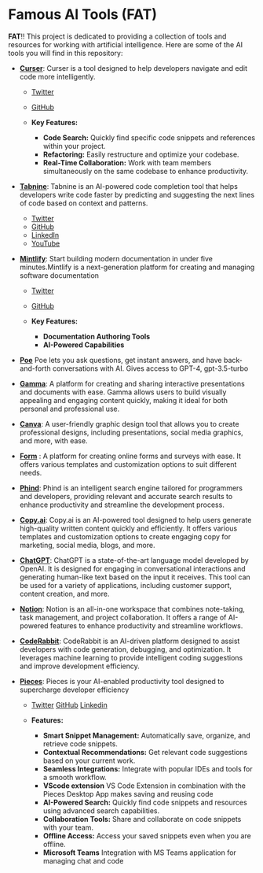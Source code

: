 
# Famous AI Tools (FAT)

**FAT**!! This project is dedicated to providing a collection of tools and resources for working with artificial intelligence. Here are some of the AI tools you will find in this repository:
- **[Curser](https://www.cursor.com/)**: Curser is a tool designed to help developers navigate and edit code more intelligently.
  - [Twitter](https://twitter.com/cursor_ai)
  - [GitHub](https://github.com/getcursor/cursor)

  - **Key Features:**
    - **Code Search:** Quickly find specific code snippets and references within your project.
    - **Refactoring:** Easily restructure and optimize your codebase.
    - **Real-Time Collaboration:** Work with team members simultaneously on the same codebase to enhance productivity.

- **[Tabnine](https://www.tabnine.com/)**: Tabnine is an AI-powered code completion tool that helps developers write code faster by predicting and suggesting the next lines of code based on context and patterns.
  - [Twitter](https://twitter.com/tabnine)
  - [GitHub](https://github.com/codota/TabNine)
  - [LinkedIn](https://www.linkedin.com/company/tabnine/)
  - [YouTube](https://www.youtube.com/channel/UC3ZLFXRRmK3XbT5Oq0qPLqA)


- **[Mintlify](https://mintlify.com)**: Start building modern documentation in under five minutes.Mintlify is a next-generation platform for creating and managing software documentation

  - [Twitter](https://x.com/mintlify)
  - [GitHub](https://github.com/mintlify)

   - **Key Features:**
     - **Documentation Authoring Tools**
     - **AI-Powered Capabilities**

- **[Poe](https://poe.com/)** Poe lets you ask questions, get instant answers, and have back-and-forth conversations with AI. Gives access to GPT-4, gpt-3.5-turbo


- **[Gamma](https://gamma.app/)**: A platform for creating and sharing interactive presentations and documents with ease. Gamma allows users to build visually appealing and engaging content quickly, making it ideal for both personal and professional use.

- **[Canva](https://www.canva.com/)**: A user-friendly graphic design tool that allows you to create professional designs, including presentations, social media graphics, and more, with ease.
- **[Form](https://forms.app/)** : A platform for creating online forms and surveys with ease. It offers various templates and customization options to suit different needs.

- **[Phind](https://www.phind.com/)**: Phind is an intelligent search engine tailored for programmers and developers, providing relevant and accurate search results to enhance productivity and streamline the development process.

- **[Copy.ai](https://www.copy.ai/)**: Copy.ai is an AI-powered tool designed to help users generate high-quality written content quickly and efficiently. It offers various templates and customization options to create engaging copy for marketing, social media, blogs, and more.


- **[ChatGPT](https://www.openai.com/chatgpt/)**: ChatGPT is a state-of-the-art language model developed by OpenAI. It is designed for engaging in conversational interactions and generating human-like text based on the input it receives. This tool can be used for a variety of applications, including customer support, content creation, and more.


- **[Notion](https://www.notion.so/)**: Notion is an all-in-one workspace that combines note-taking, task management, and project collaboration. It offers a range of AI-powered features to enhance productivity and streamline workflows.

- **[CodeRabbit](https://coderabbit.ai/)**: CodeRabbit is an AI-driven platform designed to assist developers with code generation, debugging, and optimization. It leverages machine learning to provide intelligent coding suggestions and improve development efficiency.

- **[Pieces](https://pieces.app/)**: Pieces is your AI-enabled productivity tool designed to supercharge developer efficiency
  - [Twitter](https://twitter.com/getpieces)  [GitHub](https://github.com/pieces-app/documentation)  [Linkedin](https://www.linkedin.com/company/getpieces/)

  - **Features:**
    - **Smart Snippet Management:** Automatically save, organize, and retrieve code snippets.
    - **Contextual Recommendations:** Get relevant code suggestions based on your current work.
    - **Seamless Integrations:** Integrate with popular IDEs and tools for a smooth workflow.
    - **VScode extension** VS Code Extension in combination with the Pieces Desktop App makes saving and reusing code
    - **AI-Powered Search:** Quickly find code snippets and resources using advanced search capabilities.
    - **Collaboration Tools:** Share and collaborate on code snippets with your team.
    - **Offline Access:** Access your saved snippets even when you are offline.
    - **Microsoft Teams** Integration with MS Teams application for managing chat and code